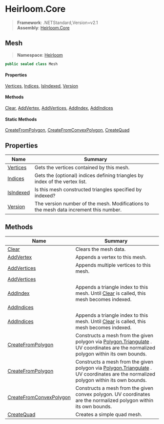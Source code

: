 # Heirloom.Core

> **Framework**: .NETStandard,Version=v2.1  
> **Assembly**: [Heirloom.Core][0]  

## Mesh

> **Namespace**: [Heirloom][0]  

```cs
public sealed class Mesh
```

#### Properties

[Vertices][1], [Indices][2], [IsIndexed][3], [Version][4]

#### Methods

[Clear][5], [AddVertex][6], [AddVertices][7], [AddIndex][8], [AddIndices][9]

#### Static Methods

[CreateFromPolygon][10], [CreateFromConvexPolygon][11], [CreateQuad][12]

## Properties

| Name           | Summary                                                                               |
|----------------|---------------------------------------------------------------------------------------|
| [Vertices][1]  | Gets the vertices contained by this mesh.                                             |
| [Indices][2]   | Gets the (optional) indices defining triangles by index of the vertex list.           |
| [IsIndexed][3] | Is this mesh constructed triangles specified by indexed?                              |
| [Version][4]   | The version number of the mesh. Modifications to the mesh data increment this number. |

## Methods

| Name                          | Summary                                                                                                                                   |
|-------------------------------|-------------------------------------------------------------------------------------------------------------------------------------------|
| [Clear][5]                    | Clears the mesh data.                                                                                                                     |
| [AddVertex][6]                | Appends a vertex to this mesh.                                                                                                            |
| [AddVertices][7]              | Appends multiple vertices to this mesh.                                                                                                   |
| [AddVertices][7]              |                                                                                                                                           |
| [AddIndex][8]                 | Appends a triangle index to this mesh. Until [Clear][5] is called, this mesh becomes indexed.                                             |
| [AddIndices][9]               |                                                                                                                                           |
| [AddIndices][9]               | Appends a triangle index to this mesh. Until [Clear][5] is called, this mesh becomes indexed.                                             |
| [CreateFromPolygon][10]       | Constructs a mesh from the given polygon via [Polygon.Triangulate][13] . UV coordinates are the normalized polygon within its own bounds. |
| [CreateFromPolygon][10]       | Constructs a mesh from the given polygon via [Polygon.Triangulate][13] . UV coordinates are the normalized polygon within its own bounds. |
| [CreateFromConvexPolygon][11] | Constructs a mesh from the given convex polygon. UV coordinates are the normalized polygon within its own bounds.                         |
| [CreateQuad][12]              | Creates a simple quad mesh.                                                                                                               |

[0]: ../../Heirloom.Core.md
[1]: Mesh/Vertices.md
[2]: Mesh/Indices.md
[3]: Mesh/IsIndexed.md
[4]: Mesh/Version.md
[5]: Mesh/Clear.md
[6]: Mesh/AddVertex.md
[7]: Mesh/AddVertices.md
[8]: Mesh/AddIndex.md
[9]: Mesh/AddIndices.md
[10]: Mesh/CreateFromPolygon.md
[11]: Mesh/CreateFromConvexPolygon.md
[12]: Mesh/CreateQuad.md
[13]: Polygon/Triangulate.md
